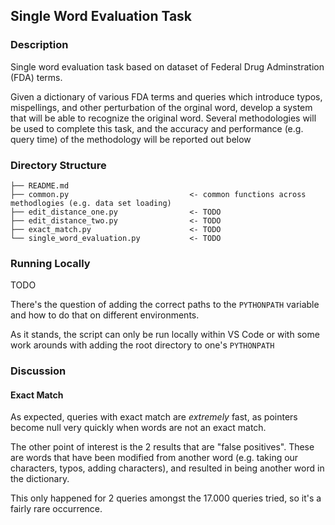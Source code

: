 ## Single Word Evaluation Task

### Description

Single word evaluation task based on dataset of Federal Drug Adminstration (FDA) terms.

Given a dictionary of various FDA terms and queries which introduce typos, mispellings, and other perturbation of the orginal word, develop a system that will be able to recognize the original word. Several methodologies will be used to complete this task, and the accuracy and performance (e.g. query time) of the methodology will be reported out below

### Directory Structure

```
├── README.md
├── common.py                           <- common functions across methodlogies (e.g. data set loading)
├── edit_distance_one.py                <- TODO
├── edit_distance_two.py                <- TODO
├── exact_match.py                      <- TODO
└── single_word_evaluation.py           <- TODO

```

### Running Locally

TODO

There's the question of adding the correct paths to the `PYTHONPATH` variable and how to do that on different environments.

As it stands, the script can only be run locally within VS Code or with some work arounds with adding the root directory to one's `PYTHONPATH`

### Discussion

#### Exact Match

As expected, queries with exact match are _extremely_ fast, as pointers become null very quickly when words are not an exact match.

The other point of interest is the 2 results that are "false positives". These are words that have been modified from another word (e.g. taking our characters, typos, adding characters), and resulted in being another word in the dictionary.

This only happened for 2 queries amongst the 17.000 queries tried, so it's a fairly rare occurrence.
